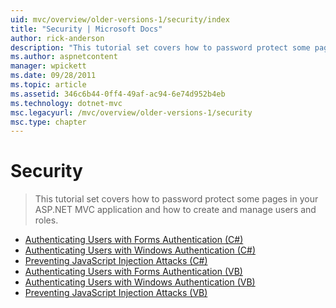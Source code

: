 ```yaml
---
uid: mvc/overview/older-versions-1/security/index
title: "Security | Microsoft Docs"
author: rick-anderson
description: "This tutorial set covers how to password protect some pages in your ASP.NET MVC application and how to create and manage users and roles."
ms.author: aspnetcontent
manager: wpickett
ms.date: 09/28/2011
ms.topic: article
ms.assetid: 346c6b44-0ff4-49af-ac94-6e74d952b4eb
ms.technology: dotnet-mvc
msc.legacyurl: /mvc/overview/older-versions-1/security
msc.type: chapter
---
```

Security
====================
> This tutorial set covers how to password protect some pages in your ASP.NET MVC application and how to create and manage users and roles.


- [Authenticating Users with Forms Authentication (C#)](authenticating-users-with-forms-authentication-cs.md)
- [Authenticating Users with Windows Authentication (C#)](authenticating-users-with-windows-authentication-cs.md)
- [Preventing JavaScript Injection Attacks (C#)](preventing-javascript-injection-attacks-cs.md)
- [Authenticating Users with Forms Authentication (VB)](authenticating-users-with-forms-authentication-vb.md)
- [Authenticating Users with Windows Authentication (VB)](authenticating-users-with-windows-authentication-vb.md)
- [Preventing JavaScript Injection Attacks (VB)](preventing-javascript-injection-attacks-vb.md)
